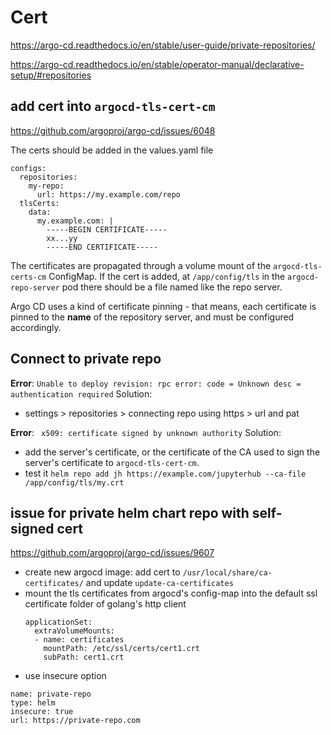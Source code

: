 # Cert
https://argo-cd.readthedocs.io/en/stable/user-guide/private-repositories/

https://argo-cd.readthedocs.io/en/stable/operator-manual/declarative-setup/#repositories

## add cert into `argocd-tls-cert-cm`
https://github.com/argoproj/argo-cd/issues/6048

The certs should be added in the values.yaml file
```
configs:
  repositories:
    my-repo:
      url: https://my.example.com/repo
  tlsCerts:
    data:
      my.example.com: |
        -----BEGIN CERTIFICATE-----
        xx...yy
        -----END CERTIFICATE-----
```
The certificates are propagated through a volume mount of the `argocd-tls-certs-cm` ConfigMap.
If the cert is added, at `/app/config/tls` in the `argocd-repo-server` pod there should be a file named like the repo server.

Argo CD uses a kind of certificate pinning - that means, each certificate is pinned to the **name** of the repository server, and must be configured accordingly.

## Connect to private repo
**Error**: `Unable to deploy revision: rpc error: code = Unknown desc = authentication required`
Solution:
- settings > repositories > connecting repo using https > url and pat

**Error**: ` x509: certificate signed by unknown authority`
Solution:
- add the server's certificate, or the certificate of the CA used to sign the server's certificate to `argocd-tls-cert-cm`.
- test it `helm repo add jh https://example.com/jupyterhub --ca-file /app/config/tls/my.crt`

## issue for private helm chart repo with self-signed cert
https://github.com/argoproj/argo-cd/issues/9607
- create new argocd image: add cert to `/usr/local/share/ca-certificates/` and update `update-ca-certificates`
- mount the tls certificates from argocd's config-map into the default ssl certificate folder of golang's http client
  ```
  applicationSet:
    extraVolumeMounts:
    - name: certificates
      mountPath: /etc/ssl/certs/cert1.crt
      subPath: cert1.crt
  ```
 - use insecure option
  ```
  name: private-repo
  type: helm
  insecure: true
  url: https://private-repo.com
  ```
